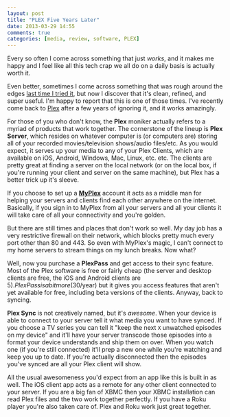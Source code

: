 ```yaml
---
layout: post
title: "PLEX Five Years Later"
date: 2013-03-29 14:55
comments: true
categories: [media, review, software, PLEX]
---
```

Every so often I come across something that just *works*, and it makes me happy and I feel like all this tech crap we all do on a daily basis is actually worth it. 

Even better, sometimes I come across something that was rough around the edges [last time I tried it][cansPLEX], but now I discover that it's clean, refined, and super useful. I'm happy to report that this is one of those times. I've recently come back to [Plex] after a few years of ignoring it, and it works amazingly. 

For those of you who don't know, the **Plex** moniker actually refers to a myriad of products that work together. The cornerstone of the lineup is **Plex Server**, which resides on whatever computer is (or computers are) storing all of your recorded movies/television shows/audio files/etc. As you would expect, it serves up your media to any of your Plex Clients, which are available on iOS, Android, Windows, Mac, Linux, etc. etc. The clients are pretty great at finding a server on the local network (or on the local box, if you're running your client and server on the same machine), but Plex has a better trick up it's sleeve.

If you choose to set up a **[MyPlex]** account it acts as a middle man for helping your servers and clients find each other anywhere on the internet. Basically, if you sign in to MyPlex from all your servers and all your clients it will take care of all your connectivity and you're golden.

But there are still times and places that don't work so well. My day job has a very restrictive firewall on their network, which blocks pretty much every port other than 80 and 443. So even with MyPlex's magic, I can't connect to my home servers to stream things on my lunch breaks. Now what?

Well, now you purchase a **PlexPass** and get access to their sync feature. Most of the Plex software is free or fairly cheap (the server and desktop clients are free, the iOS and Android clients are $5). PlexPass is a bit more ($30/year) but it gives you access features that aren't yet available for free, including beta versions of the clients. Anyway, back to syncing.

**Plex Sync** is not creatively named, but it's *awesome*. When your device is able to connect to your server tell it what media you want to have synced. If you choose a TV series you can tell it "keep the next `X` unwatched episodes on my device" and it'll have your server transcode those episodes into a format your device understands and ship them on over. When you watch one (if you're still connected) it'll prep a new one while you're watching and keep you up to date. If you're actually disconnected then the episodes you've synced are all your Plex client will show.

All the usual awesomeness you'd expect from an app like this is built in as well. The iOS client app acts as a remote for any other client connected to your server. If you are a big fan of XBMC then your XBMC installation can read Plex files and the two work together perfectly. If you have a Roku player you're also taken care of. Plex and Roku work just great together. 

[Plex]: http://www.plexapp.com/
[MyPlex]: https://my.plexapp.com/queue
[cansPLEX]: http://crazyapplenews.com/2009/07/friday-ifaq-plex/

